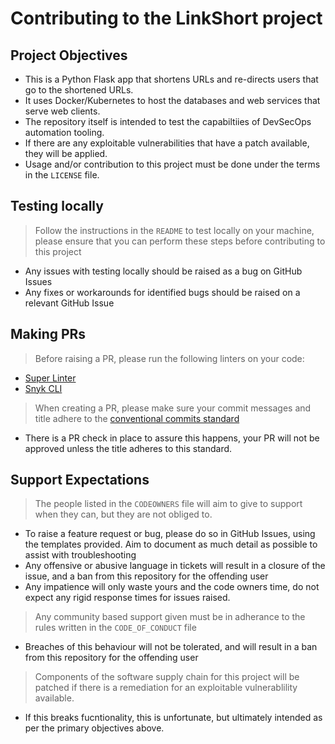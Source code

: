 # Contributing to the LinkShort project

## Project Objectives

- This is a Python Flask app that shortens URLs and re-directs users that go to the shortened URLs.
- It uses Docker/Kubernetes to host the databases and web services that serve web clients.
- The repository itself is intended to test the capabiltiies of DevSecOps automation tooling.
- If there are any exploitable vulnerabilities that have a patch available, they will be applied.
- Usage and/or contribution to this project must be done under the terms in the `LICENSE` file.

## Testing locally

> Follow the instructions in the `README` to test locally on your machine, please ensure that you can perform these steps before contributing to this project
- Any issues with testing locally should be raised as a bug on GitHub Issues
- Any fixes or workarounds for identified bugs should be raised on a relevant GitHub Issue

## Making PRs

> Before raising a PR, please run the following linters on your code:
- [Super Linter](https://github.com/super-linter/super-linter?tab=readme-ov-file#run-super-linter-outside-github-actions)
- [Snyk CLI](https://docs.snyk.io/scan-using-snyk/working-with-snyk-in-your-environment/running-scans#run-tests-manually)
> When creating a PR, please make sure your commit messages and title adhere to the [conventional commits standard](https://www.conventionalcommits.org/en/v1.0.0/#specification)
- There is a PR check in place to assure this happens, your PR will not be approved unless the title adheres to this standard.

## Support Expectations

> The people listed in the `CODEOWNERS` file will aim to give to support when they can, but they are not obliged to.
- To raise a feature request or bug, please do so in GitHub Issues, using the templates provided. Aim to document as much detail as possible to assist with troubleshooting
- Any offensive or abusive language in tickets will result in a closure of the issue, and a ban from this repository for the offending user
- Any impatience will only waste yours and the code owners time, do not expect any rigid response times for issues raised.
> Any community based support given must be in adherance to the rules written in the `CODE_OF_CONDUCT` file
- Breaches of this behaviour will not be tolerated, and will result in a ban from this repository for the offending user
> Components of the software supply chain for this project will be patched if there is a remediation for an exploitable vulnerablility available.
- If this breaks fucntionality, this is unfortunate, but ultimately intended as per the primary objectives above.